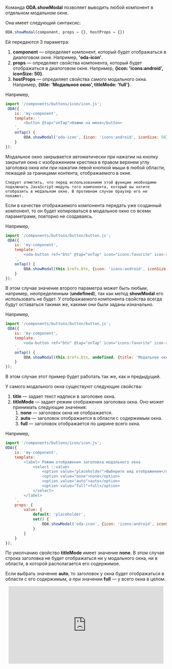 Команда **ODA.showModal** позволяет выводить любой компонент в отдельном модальном окне.

Она имеет следующий синтаксис:

```javascript
ODA.showModal(component, props = {}, hostProps = {})
```

Ей передаются 3 параметра:

1. **component** — определяет компонент, который будет отображаться в диалоговом окне. Например, **'oda-icon'**.
1. **props** — определяет свойства компонента, который будет отображаться в диалоговом окне. Например, **{icon: 'icons:android', iconSize: 50}**.
1. **hostProps** — определяет свойства самого модального окна. Например, **{title: 'Модальное окно', titleMode: 'full'}**.

Например,

```javascript run_line_edit_loadoda_[my-component.js]_h=200_
import '/components/buttons/icon/icon.js';
 ODA({
    is: 'my-component',
    template: `
        <button @tap="onTap">Нажми на меня</button>
    `,
    onTap() {
        ODA.showModal('oda-icon', {icon: 'icons:android', iconSize: 50}, {title: 'Модальное окно', titleMode: 'full'});
    }
});
```

Модальное окно закрывается автоматически при нажатии на кнопку закрытия окна с изображением крестика в правом верхнем углу заголовка окна или при нажатии левой кнопкой мыши в любой области, лежащей за границами контента, отображаемого в окне.

```warning_md
Следует отметить, что перед использованием этой функции необходимо подключить JavaScript-модуль того компонента, который вы хотите отобразить в модальном окне. В противном случае браузер его не покажет.
```

Если в качестве отображаемого компонента передать уже созданный компонент, то он будет копироваться в модальное окно со всеми параметрами, повторно не создаваясь.

Например,

```javascript run_line_edit_loadoda_[my-component.js]_h=200_
import '/components/buttons/button/button.js';
 ODA({
    is: 'my-component',
    template: `
        <oda-button ref="btn" @tap="onTap" icon="icons:favorite" icon-size="50">Нажми на меня</oda-button>
    `,
    onTap() {
        ODA.showModal(this.$refs.btn, {icon: 'icons:android', iconSize: 100}, {title: 'Модальное окно', titleMode: 'full'});
    }
});
```

В этом случае значение второго параметра может быть любым, например, неопределенным (**undefined**), так как метод **showModal** его использовать не будет. У отображаемого компонента свойства всегда будут оставаться такими же, какими они были заданы изначально.

Например,

```javascript run_line_edit_loadoda_[my-component.js]_h=200_
import '/components/buttons/button/button.js';
 ODA({
    is: 'my-component',
    template: `
        <oda-button ref="btn" @tap="onTap" icon="icons:favorite" icon-size="50">Нажми на меня</oda-button>
    `,
    onTap() {
        ODA.showModal(this.$refs.btn, undefined, {title: 'Модальное окно', titleMode: 'full'});
    }
});
```

В этом случае этот пример будет работать так же, как и предыдущий.

У самого модального окна существуют следующие свойства:

1. **title** — задает текст надписи в заголовке окна.
1. **titleMode** — задает режим отображения заголовка окна.
    Оно может принимать следующие значения:
    1. **none** — заголовок окна не отображается.
    1. **auto** — заголовок отображается в области с содержимым окна.
    1. **full** — заголовок отображается по ширине всего окна.

Например,

```javascript run_line_edit_loadoda_[my-component.js]_h=200_
import '/components/buttons/icon/icon.js';
ODA({
    is: 'my-component',
    template: `
        <label> Режим отображения заголовка модального окна
            <select ::value>
                <option value="placeholder">Выберите вид отображения</option>
                <option value="none">none</option>
                <option value="auto">auto</option>
                <option value="full">full</option>
            </select>
        </label>
    `,
    props: {
        value: {
            default: 'placeholder',
            set() {
                ODA.showModal('oda-icon', {icon: 'icons:android', iconSize: 50}, {title: this.value, titleMode: this.value});
            }
        }
    }
});
```

По умолчанию свойство **titleMode** имеет значение **none**. В этом случае строка заголовка не будет отображаться ни у модального окна, ни в области, в которой располагается его содержимое.

Если выбрать значение **auto**, то заголовок у окна будет отображаться в области с его содержимым, а при значении **full** — у всего окна в целом.

<div style="position:relative;padding-bottom:48%; margin:10px">
    <iframe src="https://www.youtube.com/embed/hwJbxg3obyQ?start=0" frameborder="0" allow="accelerometer; autoplay; encrypted-media; gyroscope; picture-in-picture" allowfullscreen
    	style="position:absolute;width:100%;height:100%;"></iframe>
</div>
